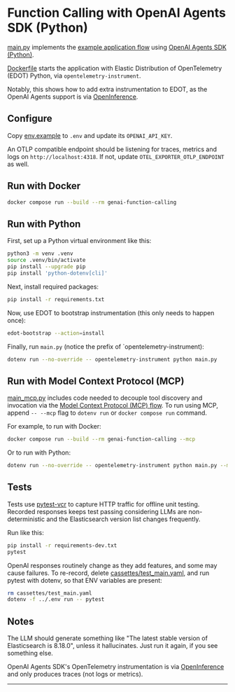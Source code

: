 # Function Calling with OpenAI Agents SDK (Python)

[main.py](main.py) implements the [example application flow][flow] using
[OpenAI Agents SDK (Python)][openai-agents-python].

[Dockerfile](Dockerfile) starts the application with Elastic Distribution
of OpenTelemetry (EDOT) Python, via `opentelemetry-instrument`.

Notably, this shows how to add extra instrumentation to EDOT, as the OpenAI
Agents support is via [OpenInference][openinference].

## Configure

Copy [env.example](env.example) to `.env` and update its `OPENAI_API_KEY`.

An OTLP compatible endpoint should be listening for traces, metrics and logs on
`http://localhost:4318`. If not, update `OTEL_EXPORTER_OTLP_ENDPOINT` as well.

## Run with Docker

```bash
docker compose run --build --rm genai-function-calling
```

## Run with Python

First, set up a Python virtual environment like this:
```bash
python3 -m venv .venv
source .venv/bin/activate
pip install --upgrade pip
pip install 'python-dotenv[cli]'
```

Next, install required packages:
```bash
pip install -r requirements.txt
```

Now, use EDOT to bootstrap instrumentation (this only needs to happen once):
```bash
edot-bootstrap --action=install
```

Finally, run `main.py` (notice the prefix of `opentelemetry-instrument):
```bash
dotenv run --no-override -- opentelemetry-instrument python main.py
```

## Run with Model Context Protocol (MCP)

[main_mcp.py](main_mcp.py) includes code needed to decouple tool discovery and
invocation via the [Model Context Protocol (MCP) flow][flow-mcp]. To run using
MCP, append `-- --mcp` flag to `dotenv run` or `docker compose run` command.

For example, to run with Docker:
```bash
docker compose run --build --rm genai-function-calling --mcp
```

Or to run with Python:
```bash
dotenv run --no-override -- opentelemetry-instrument python main.py --mcp
```

## Tests

Tests use [pytest-vcr][pytest-vcr] to capture HTTP traffic for offline unit
testing. Recorded responses keeps test passing considering LLMs are
non-deterministic and the Elasticsearch version list changes frequently.

Run like this:
```bash
pip install -r requirements-dev.txt
pytest
```

OpenAI responses routinely change as they add features, and some may cause
failures. To re-record, delete [cassettes/test_main.yaml][test_main.yaml], and
run pytest with dotenv, so that ENV variables are present:

```bash
rm cassettes/test_main.yaml
dotenv -f ../.env run -- pytest
```

## Notes

The LLM should generate something like "The latest stable version of
Elasticsearch is 8.18.0", unless it hallucinates. Just run it again, if you
see something else.

OpenAI Agents SDK's OpenTelemetry instrumentation is via
[OpenInference][openinference] and only produces traces (not logs or metrics).

---
[flow]: ../README.md#example-application-flow
[openai-agents-python]: https://github.com/openai/openai-agents-python
[pytest-vcr]: https://pytest-vcr.readthedocs.io/
[test_main.yaml]: cassettes/test_main.yaml
[openinference]:  https://github.com/Arize-ai/openinference/tree/main/python/instrumentation/openinference-instrumentation-openai-agents
[flow-mcp]: ../README.md#model-context-protocol-flow
